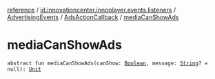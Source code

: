 [reference](../../../index.md) / [id.innovationcenter.innoplayer.events.listeners](../../index.md) / [AdvertisingEvents](../index.md) / [AdsActionCallback](index.md) / [mediaCanShowAds](./media-can-show-ads.md)

# mediaCanShowAds

`abstract fun mediaCanShowAds(canShow: `[`Boolean`](https://kotlinlang.org/api/latest/jvm/stdlib/kotlin/-boolean/index.html)`, message: `[`String`](https://kotlinlang.org/api/latest/jvm/stdlib/kotlin/-string/index.html)`? = null): `[`Unit`](https://kotlinlang.org/api/latest/jvm/stdlib/kotlin/-unit/index.html)